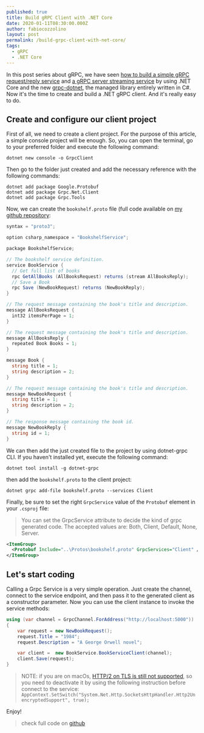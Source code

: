 ```yaml
---
published: true
title: Build gRPC Client with .NET Core
date: 2020-01-11T08:30:00.000Z
author: fabiocozzolino
layout: post
permalink: /build-grpc-client-with-net-core/
tags:
  - gRPC
  - .NET Core
---
```

In this post series about gRPC, we have seen [how to build a simple gRPC request/reply service](/request-reply-with-grpc-net) and [a gRPC server streaming service](/server-streaming-with-net-core-grpc/) by using .NET Core and the new [grpc-dotnet](https://github.com/grpc/grpc-dotnet), the managed library entirely written in C#. Now it's the time to create and build a .NET gRPC client. And it's really easy to do.

## Create and configure our client project
First of all, we need to create a client project.  For the purpose of this article, a simple console project will be enough. So, you can open the terminal, go to your preferred folder and execute the following command:
```
dotnet new console -o GrpcClient
```

Then go to the folder just created and add the necessary reference with the following commands:
```
dotnet add package Google.Protobuf
dotnet add package Grpc.Net.Client
dotnet add package Grpc.Tools
```

Now, we can create the `bookshelf.proto` file (full code available on [my github repository](https://github.com/fabiocozzolino/samples/tree/master/BookshelfService):
``` csharp
syntax = "proto3";

option csharp_namespace = "BookshelfService";

package BookshelfService;

// The bookshelf service definition.
service BookService {
  // Get full list of books
  rpc GetAllBooks (AllBooksRequest) returns (stream AllBooksReply);
  // Save a Book
  rpc Save (NewBookRequest) returns (NewBookReply);
}

// The request message containing the book's title and description.
message AllBooksRequest {
  int32 itemsPerPage = 1;
}

// The request message containing the book's title and description.
message AllBooksReply {
  repeated Book Books = 1;
}

message Book {
  string title = 1;
  string description = 2;
}

// The request message containing the book's title and description.
message NewBookRequest {
  string title = 1;
  string description = 2;
}

// The response message containing the book id.
message NewBookReply {
  string id = 1;
}
```

We can then add the just created file to the project by using dotnet-grpc CLI. If you haven't installed yet, execute the following command:
```
dotnet tool install -g dotnet-grpc
```

then add the `bookshelf.proto` to the client project:
```
dotnet grpc add-file bookshelf.proto --services Client
```

Finally, be sure to set the right `GrpcService` value of the `Protobuf` element in your `.csproj` file:
> You can set the GrpcService attribute to decide the kind of grpc generated code. The accepted values are: Both, Client, Default, None, Server. 

``` xml
<ItemGroup>
  <Protobuf Include="..\Protos\bookshelf.proto" GrpcServices="Client" />
</ItemGroup>
```

## Let's start coding
Calling a Grpc Service is a very simple operation. Just create the channel, connect to the service endpoint, and then pass it to the generated client as a constructor parameter. Now you can use the client instance to invoke the service methods:
``` csharp
using (var channel = GrpcChannel.ForAddress("http://localhost:5000"))
{
    var request = new NewBookRequest();
    request.Title = "1984";
    request.Description = "A George Orwell novel";

    var client =  new BookService.BookServiceClient(channel);
    client.Save(request);
}
```

> NOTE: if you are on macOs, [HTTP/2 on TLS is still not supported](/HTTP2-over-TLS-is-not-supported-on-macOS/), so you need to deactivate it by using the following instruction before connect to the service: `AppContext.SetSwitch("System.Net.Http.SocketsHttpHandler.Http2UnencryptedSupport", true);`

Enjoy!

> check full code on [github](https://github.com/fabiocozzolino/samples/tree/master/BookshelfService)
